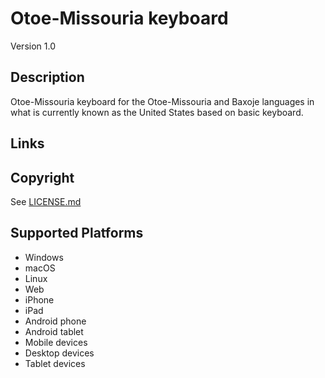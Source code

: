 Otoe-Missouria keyboard
==============

Version 1.0

Description
-----------
Otoe-Missouria keyboard for the Otoe-Missouria and Baxoje languages in what is currently known as the United States based on basic keyboard.

Links
-----

Copyright
---------
See [LICENSE.md](LICENSE.md)

Supported Platforms
-------------------
 * Windows
 * macOS
 * Linux
 * Web
 * iPhone
 * iPad
 * Android phone
 * Android tablet
 * Mobile devices
 * Desktop devices
 * Tablet devices

